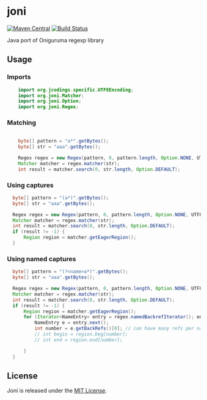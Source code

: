 joni
====


[![Maven Central](https://img.shields.io/maven-central/v/org.jruby.joni/joni.svg)](http://search.maven.org/#search%7Cga%7C1%7Cg%3A%22org.jruby.joni%22)
[![Build Status](https://secure.travis-ci.org/jruby/joni.png)](http://travis-ci.org/jruby/joni)

Java port of Oniguruma regexp library

## Usage

### Imports
  ```java
      import org.jcodings.specific.UTF8Encoding;
      import org.joni.Matcher;
      import org.joni.Option;
      import org.joni.Regex;
  ```

### Matching

  ```java
      
      byte[] pattern = "a*".getBytes();
      byte[] str = "aaa".getBytes();

      Regex regex = new Regex(pattern, 0, pattern.length, Option.NONE, UTF8Encoding.INSTANCE);
      Matcher matcher = regex.matcher(str);
      int result = matcher.search(0, str.length, Option.DEFAULT);
  ```

### Using captures

  ```java
    byte[] pattern = "(a*)".getBytes();
    byte[] str = "aaa".getBytes();

    Regex regex = new Regex(pattern, 0, pattern.length, Option.NONE, UTF8Encoding.INSTANCE);
    Matcher matcher = regex.matcher(str);
    int result = matcher.search(0, str.length, Option.DEFAULT);
    if (result != -1) {
        Region region = matcher.getEagerRegion();
    }
  ```

### Using named captures

  ```java
    byte[] pattern = "(?<name>a*)".getBytes();
    byte[] str = "aaa".getBytes();

    Regex regex = new Regex(pattern, 0, pattern.length, Option.NONE, UTF8Encoding.INSTANCE);
    Matcher matcher = regex.matcher(str);
    int result = matcher.search(0, str.length, Option.DEFAULT);
    if (result != -1) {
        Region region = matcher.getEagerRegion();
        for (Iterator<NameEntry> entry = regex.namedBackrefIterator(); entry.hasNext();) {
            NameEntry e = entry.next();
            int number = e.getBackRefs()[0]; // can have many refs per name
            // int begin = region.beg[number];
            // int end = region.end[number];

        }
    }
  ```

## License

Joni is released under the [MIT License](http://www.opensource.org/licenses/MIT).
